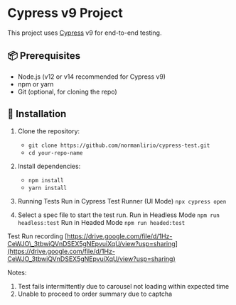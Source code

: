 # Cypress v9 Project

This project uses [Cypress](https://docs.cypress.io/) v9 for end-to-end testing.

## 📦 Prerequisites

* Node.js (v12 or v14 recommended for Cypress v9)
* npm or yarn
* Git (optional, for cloning the repo)

## 🚀 Installation

1. Clone the repository:
   - `git clone https://github.com/normanlirio/cypress-test.git`
   - `cd your-repo-name`

2. Install dependencies:
   - `npm install`
   - `yarn install`

3. Running Tests
   Run in Cypress Test Runner (UI Mode)
   `npx cypress open`

4. Select a spec file to start the test run.
   Run in Headless Mode
   `npm run headless:test`
   Run in Headed Mode
   `npm run headed:test`


Test Run recording
[https://drive.google.com/file/d/1Hz-CeWJO\_3tbwiQVnDSEX5gNEpvuiXqU/view?usp=sharing](https://drive.google.com/file/d/1Hz-CeWJO_3tbwiQVnDSEX5gNEpvuiXqU/view?usp=sharing)

Notes:

1. Test fails intermittently due to carousel not loading within expected time
2. Unable to proceed to order summary due to captcha
